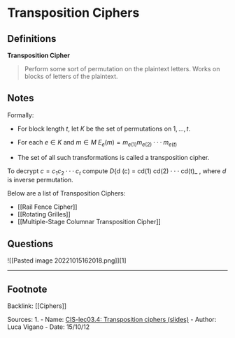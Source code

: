 # Transposition Ciphers
## Definitions

**Transposition Cipher**
>Perform some sort of permutation on the plaintext letters. Works on blocks of letters of the plaintext.

## Notes

Formally:

- For block length $t$, let $K$ be the set of permutations on ${1, . . . , t}$.
- For each $e ∈ K$ and $m ∈ M$
	$E_{e}(m) = m_{e(1)} m_{e(2)} · · · m_{e(t)}$

- The set of all such transformations is called a transposition cipher.

To decrypt $c = c_1 c_2 · · · c_t$ compute _D_{d (c) = cd(1) cd(2) · · · cd(t)_ , where $d$ is inverse permutation.

Below are a list of Transposition Ciphers:
- [[Rail Fence Cipher]]
- [[Rotating Grilles]]
- [[Multiple-Stage Columnar Transposition Cipher]]

## Questions
![[Pasted image 20221015162018.png]][1]

---
## Footnote

Backlink: [[Ciphers]]

Sources:
1.
	- Name: [CIS-lec03.4: Transposition ciphers (slides)](https://keats.kcl.ac.uk/mod/resource/view.php?id=6354995)
	- Author: Luca Vigano
	- Date: 15/10/12
